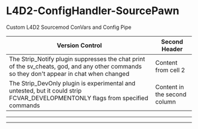 # L4D2-ConfigHandler-SourcePawn
Custom L4D2 Sourcemod ConVars and Config Pipe


Version Control | Second Header
------------ | -------------
The Strip_Notify plugin suppresses the chat print of the sv_cheats, god, and any other commands so they don't appear in chat when changed | Content from cell 2
The Strip_DevOnly plugin is experimental and untested, but it could strip FCVAR_DEVELOPMENTONLY flags from specified commands | Content in the second column

***



***
